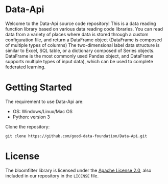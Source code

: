 # Data-Api
Welcome to the Data-Api source code repository! This is a data reading function library based on various data reading code libraries. You can read data from a variety of places where data is stored through a custom configuration file, and return a DataFrame object (DataFrame is composed of multiple types of columns) The two-dimensional label data structure is similar to Excel, SQL table, or a dictionary composed of Series objects. DataFrame is the most commonly used Pandas object, and DataFrame supports multiple types of input data), which can be used to complete federated learning.

# Getting Started
The requirement to use Data-Api are:
* OS: Windows/Linux/Mac OS
* Python: version 3

Clone the repository:
```
git clone https://github.com/good-data-foundation/Data-Api.git
```

# License

The bloomfilter library is licensed under the [Apache License 2.0](https://choosealicense.com/licenses/apache-2.0/), also included in our repository in the `LICENSE` file.
